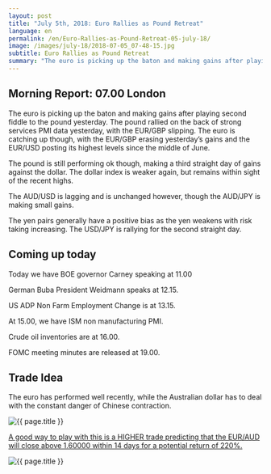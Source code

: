 ```yaml
---
layout: post
title: "July 5th, 2018: Euro Rallies as Pound Retreat"
language: en
permalink: /en/Euro-Rallies-as-Pound-Retreat-05-july-18/
image: /images/july-18/2018-07-05_07-48-15.jpg
subtitle: Euro Rallies as Pound Retreat
summary: "The euro is picking up the baton and making gains after playing second fiddle to the pound yesterday. The pound rallied on the back of strong services PMI data yesterday, with the EUR/GBP slipping"
---
```

## Morning Report: 07.00 London

The euro is picking up the baton and making gains after playing second fiddle to the pound yesterday. The pound rallied on the back of strong services PMI data yesterday, with the EUR/GBP slipping. The euro is catching up though, with the EUR/GBP erasing yesterday’s gains and the EUR/USD posting its highest levels since the middle of June.

The pound is still performing ok though, making a third straight day of gains against the dollar. The dollar index is weaker again, but remains within sight of the recent highs. 

The AUD/USD is lagging and is unchanged however, though the AUD/JPY is making small gains. 

The yen pairs generally have a positive bias as the yen weakens with risk taking increasing. The USD/JPY is rallying for the second straight day. 

## Coming up today

Today we have BOE governor Carney speaking at 11.00

German Buba President Weidmann speaks at 12.15. 

US ADP Non Farm Employment Change is at 13.15. 

At 15.00, we have ISM non manufacturing PMI.

Crude oil inventories are at 16.00. 

FOMC meeting minutes are released at 19.00. 

## Trade Idea

The euro has performed well recently, while the Australian dollar has to deal with the constant danger of Chinese contraction.

<img class="post-image" src="{{ site.url }}/images/july-18/2018-07-05_07-48-15.jpg" alt="{{ page.title }}" title="{{ page.title }}">

<a href="%LINK%%?currency=GBP&market=forex&underlying=frxEURAUD&formname=higherlower&duration_amount=14&duration_units=d&amount=10&amount_type=stake&expiry_type=duration&barrier=1.6000" target="_blank" rel="noopener noreferrer nofollow">A good way to play with this is a HIGHER trade predicting that the EUR/AUD will close above 1.60000 within 14 days for a potential return of 220%.</a>

<img class="post-image" src="{{ site.url }}/images/july-18/2018-07-05_07-49-47.jpg" alt="{{ page.title }}" title="{{ page.title }}">
